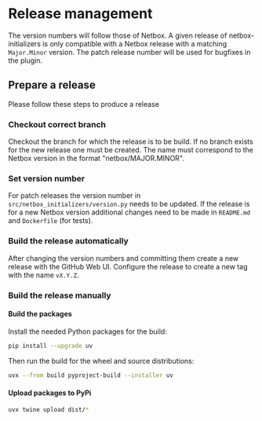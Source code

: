 # Release management

The version numbers will follow those of Netbox. A given release of netbox-initializers is only compatible with a Netbox release with a matching `Major.Minor` version. The patch release number will be used for bugfixes in the plugin.

## Prepare a release

Please follow these steps to produce a release

### Checkout correct branch

Checkout the branch for which the release is to be build. If no branch exists for the new release one must be created. The name must correspond to the Netbox version in the format "netbox/MAJOR.MINOR".

### Set version number

For patch releases the version number in `src/netbox_initializers/version.py` needs to be updated. If the release is for a new Netbox version additional changes need to be made in `README.md` and `Dockerfile` (for tests).

### Build the release automatically

After changing the version numbers and committing them create a new release with the GitHub Web UI. Configure the release to create a new tag with the name `vX.Y.Z`.

### Build the release manually

#### Build the packages

Install the needed Python packages for the build:

```bash
pip install --upgrade uv
```

Then run the build for the wheel and source distributions:

```bash
uvx --from build pyproject-build --installer uv
```

#### Upload packages to PyPi

```bash
uvx twine upload dist/*
```
